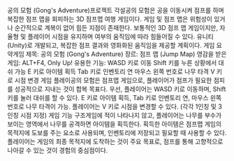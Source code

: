 공의 모험 (Gong's Adventure)프로젝트 각설공의 모험은 공을 이동시켜 점프를 하며 복잡한 점프 맵을 회피하는 3D 점프맵 여행 게임이다. 게임 및 점프 맵은 위험성이 있거나 순간적으로 계복이 없어 힘든 지점이 존재한다.
보통적인 3D 점프 맵 게임이지만, 자율형 및 플레이어 시점을 유지하며 여부의 움직임에 따라 힘들어질 수 있다. 유니티 (Unity)로 개발되고, 복잡한 점프 결과와 영화화된 움직임을 제공할 계획이다.
게임 요약게임 제목: 공의 모험 (Gong's Adventure)
장르: 점프 맵 (Jump Map)
영감을 받은 게임: ALT+F4, Only Up!
유용한 기능:
WASD 키로 이동
Shift 키를 누른 상황에서 대쉬 가능
E 키로 아이템 획득
Tab 키로 인벤토리 연
마우스 왼쪽 번호로 나무 타격
V 키로 시점 변경
게임 플레이공의 모험은 점프맵 게임으로, 플레이어가 점프가 필요한 점피를 성공적으로 지내는 것이 합복 목표다.
우선, 플레이어는 WASD 키로 이동하며, Shift 키를 눌러 대쉬를 할 수 있다.
E 키로 아이템 획득, Tab 키로 인벤토리 연, 마우스 왼쪽 번호로 나무 타격이 가능.
플레이어는 V 키로 시점을 변경할 수 있다. (각각 1인칭 및 3인칭 시점 지정)
게임 기능 구조게임에 적이 나타나지 않고, 플레이어는 나무를 부수가 보이는 영역에서 나무를 공격하면 아이템을 획득한다.
획득한 아이템은 점프맵 게임의 목적지에 도보를 주는 요소로 사용되며, 인벤토리에 저장되고 필요할 때 사용할 수 있다.
플레이어는 게임의 최종 목적지에 도착하는 것이 주요 목표로, 점프를 통해 고향적으로 나아갈 수 있는 것이 경험의 중심점이다.
